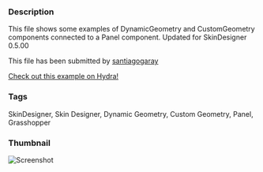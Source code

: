 ### Description
This file shows some examples of DynamicGeometry and CustomGeometry components connected to a Panel component. Updated for SkinDesigner 0.5.00

This file has been submitted by [santiagogaray](https://github.com/santiagogaray)

[Check out this example on Hydra!](http://hydrashare.github.io/hydra/viewer?owner=santiagogaray&fork=hydra&id=SD_DynamicGeometry_Functions)
### Tags
SkinDesigner, Skin Designer, Dynamic Geometry, Custom Geometry, Panel, Grasshopper
### Thumbnail
![Screenshot](https://raw.githubusercontent.com/santiagogaray/hydra/master/SD_DynamicGeometry_Functions/thumbnail.png)
